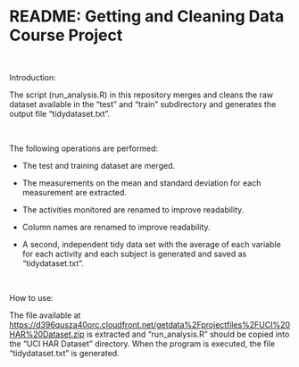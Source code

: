 README: Getting and Cleaning Data Course Project
================================================

 

Introduction:

The script (run\_analysis.R) in this repository merges and cleans the raw
dataset available in the “test” and “train” subdirectory and generates the
output file “tidydataset.txt”.

 

The following operations are performed:

-   The test and training dataset are merged.

-   The measurements on the mean and standard deviation for each measurement are
    extracted.

-   The activities monitored are renamed to improve readability.

-   Column names are renamed to improve readability.

-   A second, independent tidy data set with the average of each variable for
    each activity and each subject is generated and saved as “tidydataset.txt”.

 

How to use:

The file available at
<https://d396qusza40orc.cloudfront.net/getdata%2Fprojectfiles%2FUCI%20HAR%20Dataset.zip>
is extracted and “run\_analysis.R” should be copied into the “UCI HAR Dataset”
directory. When the program is executed, the file “tidydataset.txt” is
generated.

